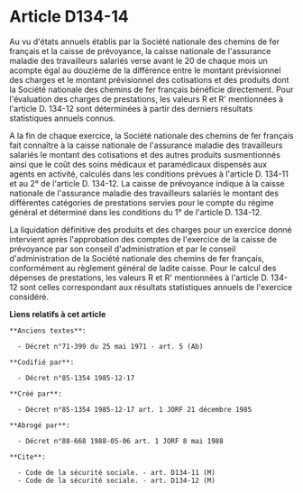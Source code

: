 # Article D134-14

Au vu d'états annuels établis par la Société nationale des chemins de fer français et la caisse de prévoyance, la caisse
nationale de l'assurance maladie des travailleurs salariés verse avant le 20 de chaque mois un acompte égal au douzième de la
différence entre le montant prévisionnel des charges et le montant prévisionnel des cotisations et des produits dont la
Société nationale des chemins de fer français bénéficie directement. Pour l'évaluation des charges de prestations, les
valeurs R et R' mentionnées à l'article D. 134-12 sont déterminées à partir des derniers résultats statistiques annuels
connus. 

A la fin de chaque exercice, la Société nationale des chemins de fer français fait connaître à la caisse nationale de
l'assurance maladie des travailleurs salariés le montant des cotisations et des autres produits susmentionnés ainsi que le
coût des soins médicaux et paramédicaux dispensés aux agents en activité, calculés dans les conditions prévues à l'article D.
134-11 et au 2° de l'article D. 134-12. La caisse de prévoyance indique à la caisse nationale de l'assurance maladie des
travailleurs salariés le montant des différentes catégories de prestations servies pour le compte du régime général et
déterminé dans les conditions du 1° de l'article D. 134-12. 

La liquidation définitive des produits et des charges pour un exercice donné intervient après l'approbation des comptes de
l'exercice de la caisse de prévoyance par son conseil d'administration et par le conseil d'administration de la Société
nationale des chemins de fer français, conformément au règlement général de ladite caisse. Pour le calcul des dépenses de
prestations, les valeurs R et R' mentionnées à l'article D. 134-12 sont celles correspondant aux résultats statistiques
annuels de l'exercice considéré.

**Liens relatifs à cet article**

	**Anciens textes**:

	  - Décret n°71-399 du 25 mai 1971 - art. 5 (Ab)

	**Codifié par**:

	  - Décret n°85-1354 1985-12-17

	**Créé par**:

	  - Décret n°85-1354 1985-12-17 art. 1 JORF 21 décembre 1985

	**Abrogé par**:

	  - Décret n°88-668 1988-05-06 art. 1 JORF 8 mai 1988

	**Cite**:

	  - Code de la sécurité sociale. - art. D134-11 (M)
	  - Code de la sécurité sociale. - art. D134-12 (M)
